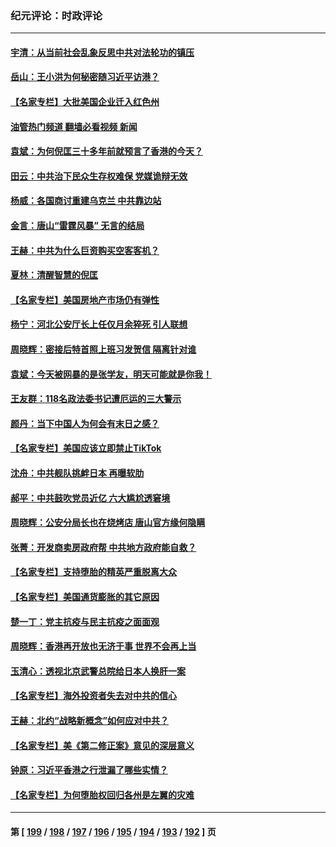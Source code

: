 ### 纪元评论：时政评论
---
#### [宇清：从当前社会乱象反思中共对法轮功的镇压](../../pages/nsc1025/n13774707.md?07070330) 
#### [岳山：王小洪为何秘密随习近平访港？](../../pages/nsc1025/n13774491.md?07070330) 
#### [【名家专栏】大批美国企业迁入红色州](../../pages/nsc1025/n13774891.md?07070330) 
#### [油管热门频道 翻墙必看视频 新闻](ok?07070330)
#### [袁斌：为何倪匡三十多年前就预言了香港的今天？](../../pages/nsc1025/n13774685.md?07070330) 
#### [田云：中共治下民众生存权难保 党媒诡辩无效](../../pages/nsc1025/n13774484.md?07070330) 
#### [杨威：各国商讨重建乌克兰 中共靠边站](../../pages/nsc1025/n13774433.md?07070330) 
#### [金言：唐山“雷霆风暴” 无言的结局](../../pages/nsc1025/n13774301.md?07070330) 
#### [王赫：中共为什么巨资购买空客客机？](../../pages/nsc1025/n13773954.md?07070330) 
#### [夏林：清醒智慧的倪匡](../../pages/nsc1025/n13774240.md?07070330) 
#### [【名家专栏】美国房地产市场仍有弹性](../../pages/nsc1025/n13774081.md?07070330) 
#### [杨宁：河北公安厅长上任仅月余猝死 引人联想](../../pages/nsc1025/n13774162.md?07070330) 
#### [周晓辉：密接后特首照上班习发贺信 隔离针对谁](../../pages/nsc1025/n13773961.md?07070330) 
#### [袁斌：今天被网暴的是张学友，明天可能就是你我！](../../pages/nsc1025/n13773818.md?07070330) 
#### [王友群：118名政法委书记遭厄运的三大警示](../../pages/nsc1025/n13773509.md?07070330) 
#### [颜丹：当下中国人为何会有末日之感？](../../pages/nsc1025/n13773478.md?07070330) 
#### [【名家专栏】美国应该立即禁止TikTok](../../pages/nsc1025/n13772909.md?07070330) 
#### [沈舟：中共舰队挑衅日本 再曝软肋](../../pages/nsc1025/n13772906.md?07070330) 
#### [郝平：中共鼓吹党员近亿 六大尴尬透窘境](../../pages/nsc1025/n13772668.md?07070330) 
#### [周晓辉：公安分局长也在烧烤店 唐山官方缘何隐瞒](../../pages/nsc1025/n13772820.md?07070330) 
#### [张菁：开发商卖房政府帮 中共地方政府能自救？](../../pages/nsc1025/n13772702.md?07070330) 
#### [【名家专栏】支持堕胎的精英严重脱离大众](../../pages/nsc1025/n13772648.md?07070330) 
#### [【名家专栏】美国通货膨胀的其它原因](../../pages/nsc1025/n13772617.md?07070330) 
#### [楚一丁：党主抗疫与民主抗疫之面面观](../../pages/nsc1025/n13772493.md?07070330) 
#### [周晓辉：香港再开放也无济于事 世界不会再上当](../../pages/nsc1025/n13772307.md?07070330) 
#### [玉清心：透视北京武警总院给日本人换肝一案](../../pages/nsc1025/n13771978.md?07070330) 
#### [【名家专栏】海外投资者失去对中共的信心](../../pages/nsc1025/n13772145.md?07070330) 
#### [王赫：北约“战略新概念”如何应对中共？](../../pages/nsc1025/n13771986.md?07070330) 
#### [【名家专栏】美《第二修正案》意见的深层意义](../../pages/nsc1025/n13772162.md?07070330) 
#### [钟原：习近平香港之行泄漏了哪些实情？](../../pages/nsc1025/n13771881.md?07070330) 
#### [【名家专栏】为何堕胎权回归各州是左翼的灾难](../../pages/nsc1025/n13771507.md?07070330) 

---
#### 第 [ [199](./199.md?07070330) / [198](./198.md?07070330) / [197](./197.md?07070330) / [196](./196.md?07070330) / [195](./195.md?07070330) / [194](./194.md?07070330) / [193](./193.md?07070330) / [192](./192.md?07070330) ] 页
